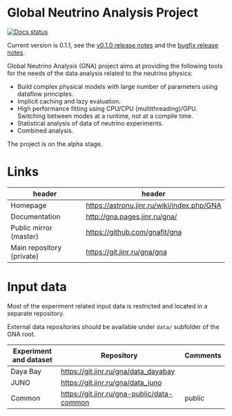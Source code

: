 # Global Neutrino Analysis Project

[![Docs status](https://git.jinr.ru/gna/gna/badges/master/pipeline.svg)](https://git.jinr.ru/gna/gna/commits/master)

Current version is 0.1.1, see the [v0.1.0 release notes](doc/release-notes/release-notes-v0-1-0.md)
and the [bugfix release notes](doc/release-notes/release-notes-v0-1-1.md).

Global Neutrino Analysis (GNA) project aims at providing the following tools for
the needs of the data analysis related to the neutrino physics:

*  Build complex physical models with large number of parameters using dataflow
   principles.
*  Implicit caching and lazy evaluation.
*  High performance fitting using CPU/CPU (multithreading)/GPU.
   Switching between modes at a runtime, not at a compile time.
*  Statistical analysis of data of neutrino experiments.
*  Combined analysis.

The project is on the alpha stage.

# Links

| header                    | header                                     |
| ------                    | ------                                     |
| Homepage                  | https://astronu.jinr.ru/wiki/index.php/GNA |
| Documentation             | http://gna.pages.jinr.ru/gna/              |
| Public mirror (master)    | https://github.com/gnafit/gna              |
| Main repository (private) | https://git.jinr.ru/gna/gna                |

# Input data

Most of the experiment related input data is restricted and located in a separate
repository.

External data repositories should be available under `data/` subfolder of the
GNA root.

| Experiment and dataset  | Repository                                 | Comments |
| ------                  | ------                                     | --- |
| Daya Bay                | https://git.jinr.ru/gna/data_dayabay       | |
| JUNO                    | https://git.jinr.ru/gna/data_juno          | |
| Common                  | https://git.jinr.ru/gna-public/data-common | public |
